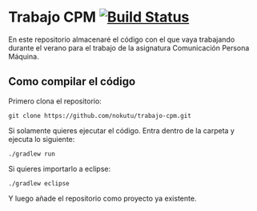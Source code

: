 # Trabajo CPM [![Build Status](https://travis-ci.com/nokutu/trabajo-cpm.svg?token=VHjGQqK9TvCqYNCPdyex&branch=master)](https://travis-ci.org/floscher/josm-mapillary-plugin)
En este repositorio almacenaré el código con el que vaya trabajando durante el verano para el trabajo de la asignatura Comunicación Persona Máquina.

## Como compilar el código
Primero clona el repositorio:
```
git clone https://github.com/nokutu/trabajo-cpm.git
```
Si solamente quieres ejecutar el código. Entra dentro de la carpeta y ejecuta lo siguiente:
```
./gradlew run
```
Si quieres importarlo a eclipse:
```
./gradlew eclipse
```
Y luego añade el repositorio como proyecto ya existente.
